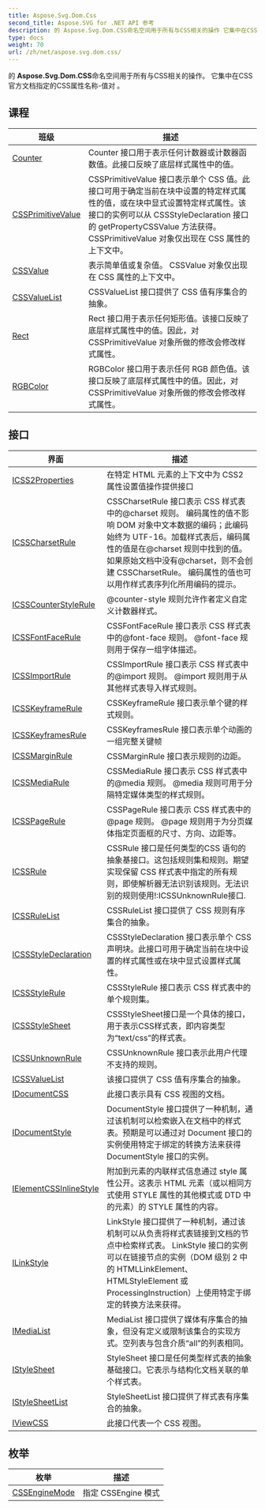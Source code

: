 ```yaml
---
title: Aspose.Svg.Dom.Css
second_title: Aspose.SVG for .NET API 参考
description: 的 Aspose.Svg.Dom.CSS命名空间用于所有与CSS相关的操作 它集中在CSS官方文档指定的CSS属性名称值对 
type: docs
weight: 70
url: /zh/net/aspose.svg.dom.css/
---
```

的 **Aspose.Svg.Dom.CSS**命名空间用于所有与CSS相关的操作。 它集中在CSS官方文档指定的CSS属性名称-值对 。

## 课程

| 班级 | 描述 |
| --- | --- |
| [Counter](./counter/) | Counter 接口用于表示任何计数器或计数器函数值。此接口反映了底层样式属性中的值。 |
| [CSSPrimitiveValue](./cssprimitivevalue/) | CSSPrimitiveValue 接口表示单个 CSS 值。此接口可用于确定当前在块中设置的特定样式属性的值，或在块中显式设置特定样式属性。该接口的实例可以从 CSSStyleDeclaration 接口的 getPropertyCSSValue 方法获得。 CSSPrimitiveValue 对象仅出现在 CSS 属性的上下文中。 |
| [CSSValue](./cssvalue/) | 表示简单值或复杂值。 CSSValue 对象仅出现在 CSS 属性的上下文中。 |
| [CSSValueList](./cssvaluelist/) | CSSValueList 接口提供了 CSS 值有序集合的抽象。 |
| [Rect](./rect/) | Rect 接口用于表示任何矩形值。该接口反映了底层样式属性中的值。因此，对 CSSPrimitiveValue 对象所做的修改会修改样式属性。 |
| [RGBColor](./rgbcolor/) | RGBColor 接口用于表示任何 RGB 颜色值。该接口反映了底层样式属性中的值。因此，对 CSSPrimitiveValue 对象所做的修改会修改样式属性。 |
## 接口

| 界面 | 描述 |
| --- | --- |
| [ICSS2Properties](./icss2properties/) | 在特定 HTML 元素的上下文中为 CSS2 属性设置值操作提供接口 |
| [ICSSCharsetRule](./icsscharsetrule/) | CSSCharsetRule 接口表示 CSS 样式表中的@charset 规则。 编码属性的值不影响 DOM 对象中文本数据的编码；此编码始终为 UTF-16。加载样式表后，编码属性的值是在@charset 规则中找到的值。如果原始文档中没有@charset，则不会创建 CSSCharsetRule。 编码属性的值也可以用作样式表序列化所用编码的提示。 |
| [ICSSCounterStyleRule](./icsscounterstylerule/) | @counter-style 规则允许作者定义自定义计数器样式。 |
| [ICSSFontFaceRule](./icssfontfacerule/) | CSSFontFaceRule 接口表示 CSS 样式表中的@font-face 规则。 @font-face 规则用于保存一组字体描述。 |
| [ICSSImportRule](./icssimportrule/) | CSSImportRule 接口表示 CSS 样式表中的@import 规则。 @import 规则用于从其他样式表导入样式规则。 |
| [ICSSKeyframeRule](./icsskeyframerule/) | CSSKeyframeRule 接口表示单个键的样式规则。 |
| [ICSSKeyframesRule](./icsskeyframesrule/) | CSSKeyframesRule 接口表示单个动画的一组完整关键帧 |
| [ICSSMarginRule](./icssmarginrule/) | CSSMarginRule 接口表示规则的边距。 |
| [ICSSMediaRule](./icssmediarule/) | CSSMediaRule 接口表示 CSS 样式表中的@media 规则。 @media 规则可用于分隔特定媒体类型的样式规则。 |
| [ICSSPageRule](./icsspagerule/) | CSSPageRule 接口表示 CSS 样式表中的@page 规则。 @page 规则用于为分页媒体指定页面框的尺寸、方向、边距等。 |
| [ICSSRule](./icssrule/) | CSSRule 接口是任何类型的CSS 语句的抽象基接口。这包括规则集和规则。期望实现保留 CSS 样式表中指定的所有规则，即使解析器无法识别该规则。无法识别的规则使用!:ICSSUnknownRule接口. |
| [ICSSRuleList](./icssrulelist/) | CSSRuleList 接口提供了 CSS 规则有序集合的抽象。 |
| [ICSSStyleDeclaration](./icssstyledeclaration/) | CSSStyleDeclaration 接口表示单个 CSS 声明块。此接口可用于确定当前在块中设置的样式属性或在块中显式设置样式属性。 |
| [ICSSStyleRule](./icssstylerule/) | CSSStyleRule 接口表示 CSS 样式表中的单个规则集。 |
| [ICSSStyleSheet](./icssstylesheet/) | CSSStyleSheet接口是一个具体的接口，用于表示CSS样式表，即内容类型为“text/css”的样式表。 |
| [ICSSUnknownRule](./icssunknownrule/) | CSSUnknownRule 接口表示此用户代理不支持的规则。 |
| [ICSSValueList](./icssvaluelist/) | 该接口提供了 CSS 值有序集合的抽象。 |
| [IDocumentCSS](./idocumentcss/) | 此接口表示具有 CSS 视图的文档。 |
| [IDocumentStyle](./idocumentstyle/) | DocumentStyle 接口提供了一种机制，通过该机制可以检索嵌入在文档中的样式表。预期是可以通过对 Document 接口的实例使用特定于绑定的转换方法来获得 DocumentStyle 接口的实例。 |
| [IElementCSSInlineStyle](./ielementcssinlinestyle/) | 附加到元素的内联样式信息通过 style 属性公开。这表示 HTML 元素（或以相同方式使用 STYLE 属性的其他模式或 DTD 中的元素）的 STYLE 属性的内容。 |
| [ILinkStyle](./ilinkstyle/) | LinkStyle 接口提供了一种机制，通过该机制可以从负责将样式表链接到文档的节点中检索样式表。 LinkStyle 接口的实例可以在链接节点的实例（DOM 级别 2 中的 HTMLLinkElement、HTMLStyleElement 或 ProcessingInstruction）上使用特定于绑定的转换方法来获得。 |
| [IMediaList](./imedialist/) | MediaList 接口提供了媒体有序集合的抽象，但没有定义或限制该集合的实现方式。空列表与包含介质“all”的列表相同。 |
| [IStyleSheet](./istylesheet/) | StyleSheet 接口是任何类型样式表的抽象基础接口。它表示与结构化文档关联的单个样式表。 |
| [IStyleSheetList](./istylesheetlist/) | StyleSheetList 接口提供了样式表有序集合的抽象。 |
| [IViewCSS](./iviewcss/) | 此接口代表一个 CSS 视图。 |
## 枚举

| 枚举 | 描述 |
| --- | --- |
| [CSSEngineMode](./cssenginemode/) | 指定 CSSEngine 模式 |



